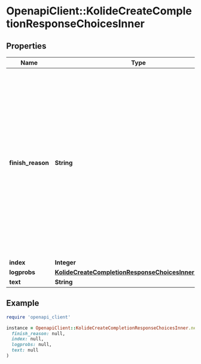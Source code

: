 # OpenapiClient::KolideCreateCompletionResponseChoicesInner

## Properties

| Name | Type | Description | Notes |
| ---- | ---- | ----------- | ----- |
| **finish_reason** | **String** | The reason the model stopped generating tokens. This will be &#x60;stop&#x60; if the model hit a natural stop point or a provided stop sequence, &#x60;length&#x60; if the maximum number of tokens specified in the request was reached, or &#x60;content_filter&#x60; if content was omitted due to a flag from our content filters.  |  |
| **index** | **Integer** |  |  |
| **logprobs** | [**KolideCreateCompletionResponseChoicesInnerLogprobs**](KolideCreateCompletionResponseChoicesInnerLogprobs.md) |  |  |
| **text** | **String** |  |  |

## Example

```ruby
require 'openapi_client'

instance = OpenapiClient::KolideCreateCompletionResponseChoicesInner.new(
  finish_reason: null,
  index: null,
  logprobs: null,
  text: null
)
```

